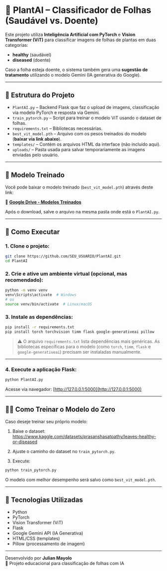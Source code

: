 
# 🌿 PlantAI – Classificador de Folhas (Saudável vs. Doente)

Este projeto utiliza **Inteligência Artificial com PyTorch** e **Vision Transformer (ViT)** para classificar imagens de folhas de plantas em duas categorias:
- **healthy** (saudável)
- **diseased** (doente)

Caso a folha esteja doente, o sistema também gera uma **sugestão de tratamento** utilizando o modelo Gemini (IA generativa do Google).

---

## 📁 Estrutura do Projeto

- `PlantAI.py` – Backend Flask que faz o upload de imagens, classificação via modelo PyTorch e resposta via Gemini.
- `train_pytorch.py` – Script para treinar o modelo ViT usando o dataset de folhas.
- `requirements.txt` – Bibliotecas necessárias.
- `best_vit_model.pth` – Arquivo com os pesos treinados do modelo (**baixar via link abaixo**).
- `templates/` – Contém os arquivos HTML da interface (não incluído aqui).
- `uploads/` – Pasta usada para salvar temporariamente as imagens enviadas pelo usuário.

---

## 🧠 Modelo Treinado

Você pode baixar o modelo treinado (`best_vit_model.pth`) através deste link:

🔗 **[Google Drive - Modelos Treinados](https://drive.google.com/drive/u/0/folders/1gpyL2HIfyIT6sSvN2xfU47gNkr6nYE5d)**

Após o download, salve o arquivo na mesma pasta onde está o `PlantAI.py`.

---

## 🚀 Como Executar

### 1. Clone o projeto:

```bash
git clone https://github.com/SEU_USUARIO/PlantAI.git
cd PlantAI
```

### 2. Crie e ative um ambiente virtual (opcional, mas recomendado):

```bash
python -m venv venv
venv\Scripts\activate  # Windows
# ou
source venv/bin/activate  # Linux/macOS
```

### 3. Instale as dependências:

```bash
pip install -r requirements.txt
pip install torch torchvision timm flask google-generativeai pillow
```

> ⚠️ O arquivo `requirements.txt` lista dependências mais genéricas. As bibliotecas específicas para o modelo (como `torch`, `timm`, `flask` e `google-generativeai`) precisam ser instaladas manualmente.

---

### 4. Execute a aplicação Flask:

```bash
python PlantAI.py
```

Acesse via navegador: [http://127.0.0.1:5000](http://127.0.0.1:5000)

---

## 🏋️‍♂️ Como Treinar o Modelo do Zero

Caso deseje treinar seu próprio modelo:

1. Baixe o dataset:  
   https://www.kaggle.com/datasets/prasanshasatpathy/leaves-healthy-or-diseased

2. Ajuste o caminho do dataset no `train_pytorch.py`.

3. Execute:

```bash
python train_pytorch.py
```

O modelo com melhor desempenho será salvo como `best_vit_model.pth`.

---

## 🧪 Tecnologias Utilizadas

- Python
- PyTorch
- Vision Transformer (ViT)
- Flask
- Google Gemini API (IA Generativa)
- HTML/CSS (templates)
- Pillow (processamento de imagem)

---

Desenvolvido por **Julian Mayolo**  
📍 Projeto educacional para classificação de folhas com IA
